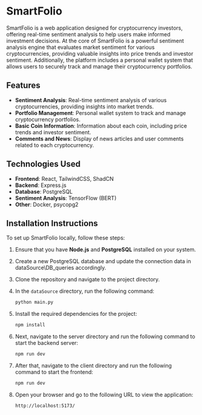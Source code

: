 # SmartFolio

SmartFolio is a web application designed for cryptocurrency investors, offering real-time sentiment analysis to help users make informed investment decisions. At the core of SmartFolio is a powerful sentiment analysis engine that evaluates market sentiment for various cryptocurrencies, providing valuable insights into price trends and investor sentiment. Additionally, the platform includes a personal wallet system that allows users to securely track and manage their cryptocurrency portfolios.

## Features

- **Sentiment Analysis**: Real-time sentiment analysis of various cryptocurrencies, providing insights into market trends.
- **Portfolio Management**: Personal wallet system to track and manage cryptocurrency portfolios.
- **Basic Coin Information**: Information about each coin, including price trends and investor sentiment.
- **Comments and News**: Display of news articles and user comments related to each cryptocurrency.

## Technologies Used

- **Frontend**: React, TailwindCSS, ShadCN
- **Backend**: Express.js
- **Database**: PostgreSQL
- **Sentiment Analysis**: TensorFlow (BERT)
- **Other**: Docker, psycopg2

## Installation Instructions

To set up SmartFolio locally, follow these steps:

1. Ensure that you have **Node.js** and **PostgreSQL** installed on your system.
2. Create a new PostgreSQL database and update the connection data in dataSource\DB_queries accordingly.
3. Clone the repository and navigate to the project directory.
4. In the `dataSource` directory, run the following command:

   ```bash
   python main.py
5. Install the required dependencies for the project:
    
    ```bash
   npm install
6. Next, navigate to the server directory and run the following command to start the backend server:
    ```bash
   npm run dev
7. After that, navigate to the client directory and run the following command to start the frontend:
    ```bash
   npm run dev
8. Open your browser and go to the following URL to view the application:
    ```url
   http://localhost:5173/

